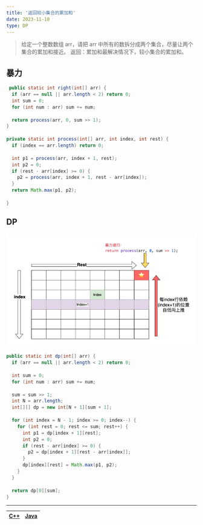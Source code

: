 ```yaml
---
title: '返回较小集合的累加和'
date: 2023-11-10
type: DP
---
```


> 给定一个整数数组 arr，请把 arr 中所有的数拆分成两个集合，尽量让两个集合的累加和接近。
> 返回：累加和最解决情况下，较小集合的累加和。

## 暴力

```java
 public static int right(int[] arr) {
  if (arr == null || arr.length < 2) return 0;
  int sum = 0;
  for (int num : arr) sum += num;

  return process(arr, 0, sum >> 1);
}

private static int process(int[] arr, int index, int rest) {
  if (index == arr.length) return 0;

  int p1 = process(arr, index + 1, rest);
  int p2 = 0;
  if (rest - arr[index] >= 0) {
    p2 = process(arr, index + 1, rest - arr[index]);
  }
  return Math.max(p1, p2);

}
```

## DP

![返回较小集合的累加和](/public/images/ds/dp/dp-split-sum-closed.drawio.png)

```java
public static int dp(int[] arr) {
  if (arr == null || arr.length < 2) return 0;

  int sum = 0;
  for (int num : arr) sum += num;

  sum = sum >> 1;
  int N = arr.length;
  int[][] dp = new int[N + 1][sum + 1];

  for (int index = N - 1; index >= 0; index--) {
    for (int rest = 0; rest <= sum; rest++) {
      int p1 = dp[index + 1][rest];
      int p2 = 0;
      if (rest - arr[index] >= 0) {
        p2 = dp[index + 1][rest - arr[index]];
      }
      dp[index][rest] = Math.max(p1, p2);
    }
  }

  return dp[0][sum];
}


```

<hr/>

| [C++](https://github.com/ZhengKe996/DS/blob/main/src/dp/split_sum_closed.cpp) | [Java](https://github.com/ZhengKe996/DS/blob/main/src/dp/split_sum_closed.java) |
| :---------------------------------------------------------------------------: | :-----------------------------------------------------------------------------: |
